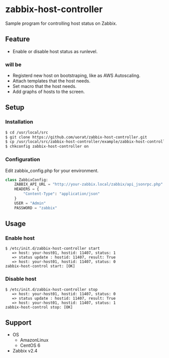 zabbix-host-controller
============================================================

Sample program for controlling host status on Zabbix.

Feature
------------------------------------------------------------

* Enable or disable host status as runlevel.

### will be

* Registerd new host on bootstraping, like as AWS Autoscaling.
* Attach templates that the host needs.
* Set macro that the host needs.
* Add graphs of hosts to the screen.

Setup
------------------------------------------------------------

### Installation

```bash
$ cd /usr/local/src
$ git clone https://github.com/uorat/zabbix-host-controller.git
$ cp /usr/local/src/zabbix-host-controller/example/zabbix-host-controller.init /etc/init.d/zabbix-host-controller
$ chkconfig zabbix-host-controller on
```

### Configuration

Edit zabbix\_config.php for your environment.

```python
class ZabbixConfig:
    ZABBIX_API_URL = "http://your-zabbix.local/zabbix/api_jsonrpc.php"
    HEADERS = {
        "Content-Type": "application/json"
    }
    USER = "Admin"
    PASSWORD = "zabbix"
```

Usage
------------------------------------------------------------

### Enable host

```
$ /etc/init.d/zabbix-host-controller start
   => host: your-host01, hostid: 11407, status: 1
   => status update : hostid: 11407, result: True
   => host: your-host01, hostid: 11407, status: 0
zabbix-host-control start: [OK]
```

### Disable host

```
$ /etc/init.d/zabbix-host-controller stop
   => host: your-host01, hostid: 11407, status: 0
   => status update : hostid: 11407, result: True
   => host: your-host01, hostid: 11407, status: 1
zabbix-host-control stop: [OK]
```

Support
------------------------------------------------------------

* OS
    * AmazonLinux
    * CentOS 6
* Zabbix v2.4
